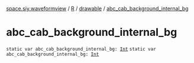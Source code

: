 [space.siy.waveformview](../../index.md) / [R](../index.md) / [drawable](index.md) / [abc_cab_background_internal_bg](./abc_cab_background_internal_bg.md)

# abc_cab_background_internal_bg

`static var abc_cab_background_internal_bg: `[`Int`](https://kotlinlang.org/api/latest/jvm/stdlib/kotlin/-int/index.html)
`static var abc_cab_background_internal_bg: `[`Int`](https://kotlinlang.org/api/latest/jvm/stdlib/kotlin/-int/index.html)